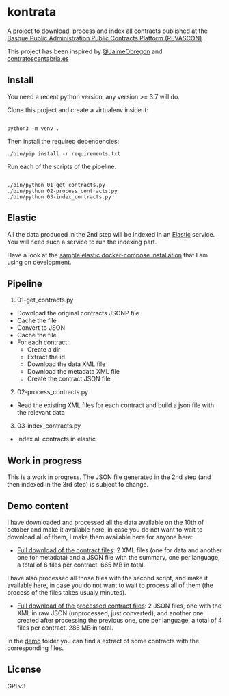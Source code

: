 # kontrata

A project to download, process and index all contracts published at the [Basque Public Administration Public Contracts
Platform (REVASCON)](https://www.contratacion.euskadi.eus/w32-kpereva/es/y46aRevasconWar/consultaContratosC/filtro?locale=es).

This project has been inspired by [@JaimeObregon](https://twitter.com/JaimeObregon) and [contratoscantabria.es](https://contratosdecantabria.es/)

## Install

You need a recent python version, any version >= 3.7 will do.

Clone this project and create a virtualenv inside it:

``` 

python3 -m venv .

``` 

Then install the required dependencies:

``` 
./bin/pip install -r requirements.txt
```

Run each of the scripts of the pipeline.

```

./bin/python 01-get_contracts.py
./bin/python 02-process_contracts.py
./bin/python 03-index_contracts.py
```

## Elastic

All the data produced in the 2nd step will be indexed in an [Elastic](https://www.elastic.co/es/) service. You will need such a service to run the indexing part.

Have a look at the [sample elastic docker-compose installation](https://github.com/erral/kontrata-docker) that I am using on development. 


## Pipeline

1. 01-get_contracts.py

- Download the original contracts JSONP file
- Cache the file
- Convert to JSON
- Cache the file
- For each contract:
  - Create a dir
  - Extract the id
  - Download the data XML file
  - Download the metadata XML file
  - Create the contract JSON file

2. 02-process_contracts.py

- Read the existing XML files for each contract and build a json file with the relevant data

3. 03-index_contracts.py

- Index all contracts in elastic


## Work in progress

This is a work in progress. The JSON file generated in the 2nd step (and then indexed in the 3rd step) is subject to change.

## Demo content

I have downloaded and processed all the data available on the 10th of october and make it available here, in case you do not want to wait to download all of them, I make them available here for anyone here:

- [Full download of the contract files](https://nextcloud.erral.freemyip.com/index.php/s/sE6Bx99BckH8sZP): 2 XML files (one for data and another one for metadata) and a JSON file with the summary, one per language, a total of 6 files per contract. 665 MB in total.

I have also processed all those files with the second script, and make it available here, in case you do not want to wait to process all of them (the process of the files takes usualy minutes). 

- [Full download of the processed contract files](https://nextcloud.erral.freemyip.com/index.php/s/ccwRmXeNs83HYdW): 2 JSON files, one with the XML in raw JSON (unprocessed, just converted), and another one created after processing the previous one, one per language, a total of 4 files per contract. 286 MB in total.

In the [demo](demo) folder you can find a extract of some contracts with the corresponding files.


## License

GPLv3
